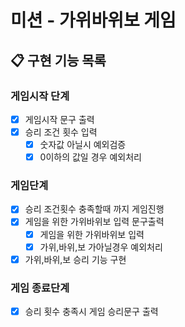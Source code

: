 # 미션 - 가위바위보 게임
## 📋 구현 기능 목록

### 게임시작 단계

- [x] 게임시작 문구 출력
- [x] 승리 조건 횟수 입력
  - [x] 숫자값 아닐시 예외검증
  - [x] 0이하의 값일 경우 예외처리
  
### 게임단계

- [x] 승리 조건횟수 충족할때 까지 게임진행
- [x] 게임을 위한 가위바위보 입력 문구출력
  - [x] 게임을 위한 가위바위보 입력
  - [x] 가위,바위,보 가아닐경우 예외처리
- [x] 가위,바위,보 승리 기능 구현

### 게임 종료단계

- [x] 승리 횟수 충족시 게임 승리문구 출력